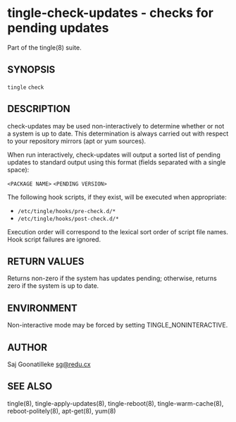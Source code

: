 tingle-check-updates - checks for pending updates
=================================================

Part of the tingle(8) suite.

## SYNOPSIS

`tingle` `check`

## DESCRIPTION

check-updates may be used non-interactively to determine whether or not 
a system is up to date.  This determination is always carried out with 
respect to your repository mirrors (apt or yum sources).

When run interactively, check-updates will output a sorted list of 
pending updates to standard output using this format (fields separated 
with a single space):

`<PACKAGE NAME>` `<PENDING VERSION>`

The following hook scripts, if they exist, will be executed when 
appropriate:

- `/etc/tingle/hooks/pre-check.d/*`
- `/etc/tingle/hooks/post-check.d/*`

Execution order will correspond to the lexical sort order of script 
file names.  Hook script failures are ignored.

## RETURN VALUES

Returns non-zero if the system has updates pending; otherwise, returns 
zero if the system is up to date.

## ENVIRONMENT

Non-interactive mode may be forced by setting TINGLE_NONINTERACTIVE.

## AUTHOR

Saj Goonatilleke <sg@redu.cx>

## SEE ALSO

tingle(8), tingle-apply-updates(8), tingle-reboot(8), 
tingle-warm-cache(8), reboot-politely(8), apt-get(8), yum(8)
